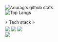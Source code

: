 ![Anurag's github stats](https://github-readme-stats.vercel.app/api?username=Yeom95)<br>
![Top Langs](https://github-readme-stats.vercel.app/api/top-langs/?username=Yeom95&layout=compact)

⚡ Tech stack ⚡<br>
<img src="https://img.shields.io/badge/HTML-98FB98?style=fot-the-badge&logo=HTML5&logoColor=E34F26">
<img src="https://img.shields.io/badge/CSS-98FB98?style=fot-the-badge&logo=CSS3&logoColor=1572B6">
<img src="https://img.shields.io/badge/Java Script-98FB98?style=fot-the-badge&logo=JavaScript&logoColor=F7DF1E"><br>
<img src="https://img.shields.io/badge/Unity-020715?style=fot-the-badge&logo=Unity&logoColor=#FFFFFF"><br>

<!--
**Yeom95/Yeom95** is a ✨ _special_ ✨ repository because its `README.md` (this file) appears on your GitHub profile.

Here are some ideas to get you started:

- 🔭 I’m currently working on ...
- 🌱 I’m currently learning ...
- 👯 I’m looking to collaborate on ...
- 🤔 I’m looking for help with ...
- 💬 Ask me about ...
- 📫 How to reach me: ...
- 😄 Pronouns: ...
- ⚡ Fun fact: ...
-->

